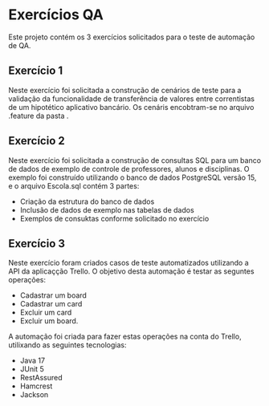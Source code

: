 # Exercícios QA
Este projeto contém os 3 exercícios solicitados para o teste de automação de QA.

## Exercício 1
Neste exercício foi solicitada a construção de cenários de teste para a validação da funcionalidade de transferência de valores entre correntistas de um hipotético aplicativo bancário.
Os cenáris encobtram-se no arquivo .feature da pasta .

## Exercício 2
Neste exercício foi solicitada a construção de consultas SQL para um banco de dados de exemplo de controle de professores, alunos e disciplinas.
O exemplo foi construído utilizando o banco de dados PostgreSQL versão 15, e o arquivo Escola.sql contém 3 partes:
- Criação da estrutura do banco de dados
- Inclusão de dados de exemplo nas tabelas de dados
- Exemplos de consuktas conforme solicitado no exercício

## Exercício 3
Neste exercício foram criados casos de teste automatizados utilizando a API da aplicaçção Trello.
O objetivo desta automação é testar as seguntes operações:
- Cadastrar um board
- Cadastrar um card
- Excluir um card
- Excluir um board.

A automação foi criada para fazer estas operações na conta do Trello, utilixando as seguintes tecnologias:
- Java 17
- JUnit 5
- RestAssured
- Hamcrest
- Jackson

